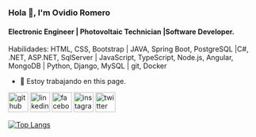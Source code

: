 ### Hola 👋, I'm Ovidio Romero
#### Electronic Engineer | Photovoltaic Technician |Software Developer.

Habilidades:  HTML, CSS, Bootstrap | JAVA, Spring Boot, PostgreSQL |C#, .NET, ASP.NET, SqlServer | JavaScript, TypeScript, Node.js, Angular, MongoDB | Python, Django, MySQL | git, Docker

- 🔭 Estoy trabajando en this page. 


[<img src='https://cdn.jsdelivr.net/npm/simple-icons@3.0.1/icons/github.svg' alt='github' height='40'>](https://github.com/ROGUEANOVI)  [<img src='https://cdn.jsdelivr.net/npm/simple-icons@3.0.1/icons/linkedin.svg' alt='linkedin' height='40'>](https://www.linkedin.com/in/ovidio-antonio-romero-guerrero/)  [<img src='https://cdn.jsdelivr.net/npm/simple-icons@3.0.1/icons/facebook.svg' alt='facebook' height='40'>](https://www.facebook.com/ovidio.romero01/)  [<img src='https://cdn.jsdelivr.net/npm/simple-icons@3.0.1/icons/instagram.svg' alt='instagram' height='40'>](https://www.instagram.com/ovidio_romero1/)  [<img src='https://cdn.jsdelivr.net/npm/simple-icons@3.0.1/icons/twitter.svg' alt='twitter' height='40'>](https://twitter.com/@ovidio_romero1)  

[![Top Langs](https://github-readme-stats.vercel.app/api/top-langs/?username=ROGUEANOVI)](https://github.com/anuraghazra/github-readme-stats)
